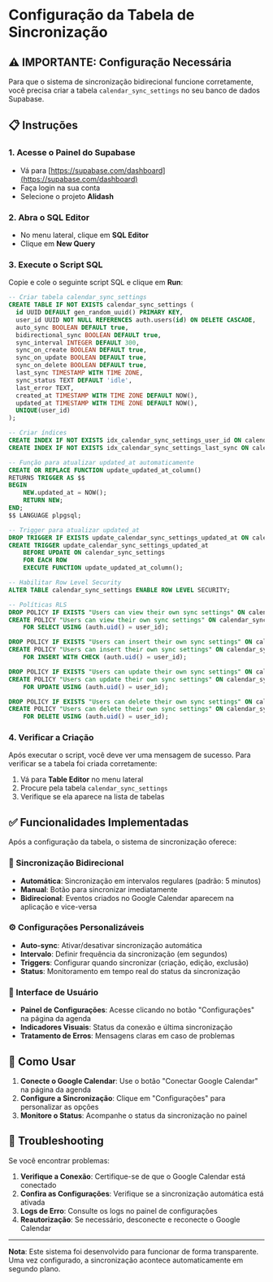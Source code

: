 # Configuração da Tabela de Sincronização

## ⚠️ IMPORTANTE: Configuração Necessária

Para que o sistema de sincronização bidirecional funcione corretamente, você precisa criar a tabela `calendar_sync_settings` no seu banco de dados Supabase.

## 📋 Instruções

### 1. Acesse o Painel do Supabase
- Vá para [https://supabase.com/dashboard](https://supabase.com/dashboard)
- Faça login na sua conta
- Selecione o projeto **Alidash**

### 2. Abra o SQL Editor
- No menu lateral, clique em **SQL Editor**
- Clique em **New Query**

### 3. Execute o Script SQL
Copie e cole o seguinte script SQL e clique em **Run**:

```sql
-- Criar tabela calendar_sync_settings
CREATE TABLE IF NOT EXISTS calendar_sync_settings (
  id UUID DEFAULT gen_random_uuid() PRIMARY KEY,
  user_id UUID NOT NULL REFERENCES auth.users(id) ON DELETE CASCADE,
  auto_sync BOOLEAN DEFAULT true,
  bidirectional_sync BOOLEAN DEFAULT true,
  sync_interval INTEGER DEFAULT 300,
  sync_on_create BOOLEAN DEFAULT true,
  sync_on_update BOOLEAN DEFAULT true,
  sync_on_delete BOOLEAN DEFAULT true,
  last_sync TIMESTAMP WITH TIME ZONE,
  sync_status TEXT DEFAULT 'idle',
  last_error TEXT,
  created_at TIMESTAMP WITH TIME ZONE DEFAULT NOW(),
  updated_at TIMESTAMP WITH TIME ZONE DEFAULT NOW(),
  UNIQUE(user_id)
);

-- Criar índices
CREATE INDEX IF NOT EXISTS idx_calendar_sync_settings_user_id ON calendar_sync_settings(user_id);
CREATE INDEX IF NOT EXISTS idx_calendar_sync_settings_last_sync ON calendar_sync_settings(last_sync);

-- Função para atualizar updated_at automaticamente
CREATE OR REPLACE FUNCTION update_updated_at_column()
RETURNS TRIGGER AS $$
BEGIN
    NEW.updated_at = NOW();
    RETURN NEW;
END;
$$ LANGUAGE plpgsql;

-- Trigger para atualizar updated_at
DROP TRIGGER IF EXISTS update_calendar_sync_settings_updated_at ON calendar_sync_settings;
CREATE TRIGGER update_calendar_sync_settings_updated_at
    BEFORE UPDATE ON calendar_sync_settings
    FOR EACH ROW
    EXECUTE FUNCTION update_updated_at_column();

-- Habilitar Row Level Security
ALTER TABLE calendar_sync_settings ENABLE ROW LEVEL SECURITY;

-- Políticas RLS
DROP POLICY IF EXISTS "Users can view their own sync settings" ON calendar_sync_settings;
CREATE POLICY "Users can view their own sync settings" ON calendar_sync_settings
    FOR SELECT USING (auth.uid() = user_id);

DROP POLICY IF EXISTS "Users can insert their own sync settings" ON calendar_sync_settings;
CREATE POLICY "Users can insert their own sync settings" ON calendar_sync_settings
    FOR INSERT WITH CHECK (auth.uid() = user_id);

DROP POLICY IF EXISTS "Users can update their own sync settings" ON calendar_sync_settings;
CREATE POLICY "Users can update their own sync settings" ON calendar_sync_settings
    FOR UPDATE USING (auth.uid() = user_id);

DROP POLICY IF EXISTS "Users can delete their own sync settings" ON calendar_sync_settings;
CREATE POLICY "Users can delete their own sync settings" ON calendar_sync_settings
    FOR DELETE USING (auth.uid() = user_id);
```

### 4. Verificar a Criação
Após executar o script, você deve ver uma mensagem de sucesso. Para verificar se a tabela foi criada corretamente:

1. Vá para **Table Editor** no menu lateral
2. Procure pela tabela `calendar_sync_settings`
3. Verifique se ela aparece na lista de tabelas

## ✅ Funcionalidades Implementadas

Após a configuração da tabela, o sistema de sincronização oferece:

### 🔄 Sincronização Bidirecional
- **Automática**: Sincronização em intervalos regulares (padrão: 5 minutos)
- **Manual**: Botão para sincronizar imediatamente
- **Bidirecional**: Eventos criados no Google Calendar aparecem na aplicação e vice-versa

### ⚙️ Configurações Personalizáveis
- **Auto-sync**: Ativar/desativar sincronização automática
- **Intervalo**: Definir frequência da sincronização (em segundos)
- **Triggers**: Configurar quando sincronizar (criação, edição, exclusão)
- **Status**: Monitoramento em tempo real do status da sincronização

### 🎯 Interface de Usuário
- **Painel de Configurações**: Acesse clicando no botão "Configurações" na página da agenda
- **Indicadores Visuais**: Status da conexão e última sincronização
- **Tratamento de Erros**: Mensagens claras em caso de problemas

## 🚀 Como Usar

1. **Conecte o Google Calendar**: Use o botão "Conectar Google Calendar" na página da agenda
2. **Configure a Sincronização**: Clique em "Configurações" para personalizar as opções
3. **Monitore o Status**: Acompanhe o status da sincronização no painel

## 🔧 Troubleshooting

Se você encontrar problemas:

1. **Verifique a Conexão**: Certifique-se de que o Google Calendar está conectado
2. **Confira as Configurações**: Verifique se a sincronização automática está ativada
3. **Logs de Erro**: Consulte os logs no painel de configurações
4. **Reautorização**: Se necessário, desconecte e reconecte o Google Calendar

---

**Nota**: Este sistema foi desenvolvido para funcionar de forma transparente. Uma vez configurado, a sincronização acontece automaticamente em segundo plano.